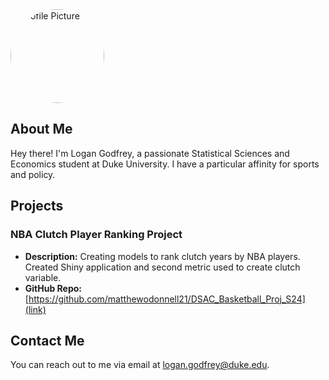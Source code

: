 <img src="https://github.com/lgodfrey1/lgodfrey1.github.io/assets/143239580/34e61649-2413-439c-83d5-7ae1e267a70f" alt="Profile Picture" width="150" style="height: auto; border-radius: 50%;">

## About Me

Hey there! I'm Logan Godfrey, a passionate Statistical Sciences and Economics student at Duke University. I have a particular affinity for sports and policy.

## Projects

### NBA Clutch Player Ranking Project
- **Description:** Creating models to rank clutch years by NBA players. Created Shiny application and second metric used to create clutch variable.
- **GitHub Repo:** [https://github.com/matthewodonnell21/DSAC_Basketball_Proj_S24](link)

## Contact Me

You can reach out to me via email at [logan.godfrey@duke.edu](link).
